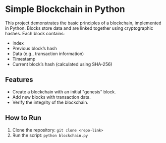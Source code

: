 # Simple Blockchain in Python

This project demonstrates the basic principles of a blockchain, implemented in Python. Blocks store data and are linked together using cryptographic hashes. Each block contains:
- Index
- Previous block’s hash
- Data (e.g., transaction information)
- Timestamp
- Current block’s hash (calculated using SHA-256)

## Features
- Create a blockchain with an initial "genesis" block.
- Add new blocks with transaction data.
- Verify the integrity of the blockchain.

## How to Run
1. Clone the repository: `git clone <repo-link>`
2. Run the script: `python blockchain.py`
